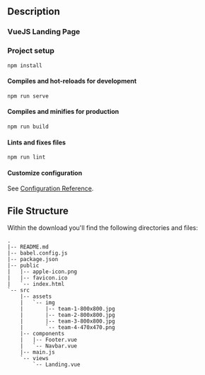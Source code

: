 ## Description

### VueJS Landing Page

### Project setup
```
npm install
```

#### Compiles and hot-reloads for development
```
npm run serve
```

#### Compiles and minifies for production
```
npm run build
```

#### Lints and fixes files
```
npm run lint
```

#### Customize configuration
See [Configuration Reference](https://cli.vuejs.org/config/).


## File Structure
Within the download you'll find the following directories and files:

```
.
|-- README.md
|-- babel.config.js
|-- package.json
|-- public
|   |-- apple-icon.png
|   |-- favicon.ico
|   `-- index.html
`-- src
    |-- assets
    |   `-- img
    |       |-- team-1-800x800.jpg
    |       |-- team-2-800x800.jpg
    |       |-- team-3-800x800.jpg
    |       `-- team-4-470x470.png
    |-- components
    |   |-- Footer.vue
    |   `-- Navbar.vue
    |-- main.js
    `-- views
        `-- Landing.vue
```
